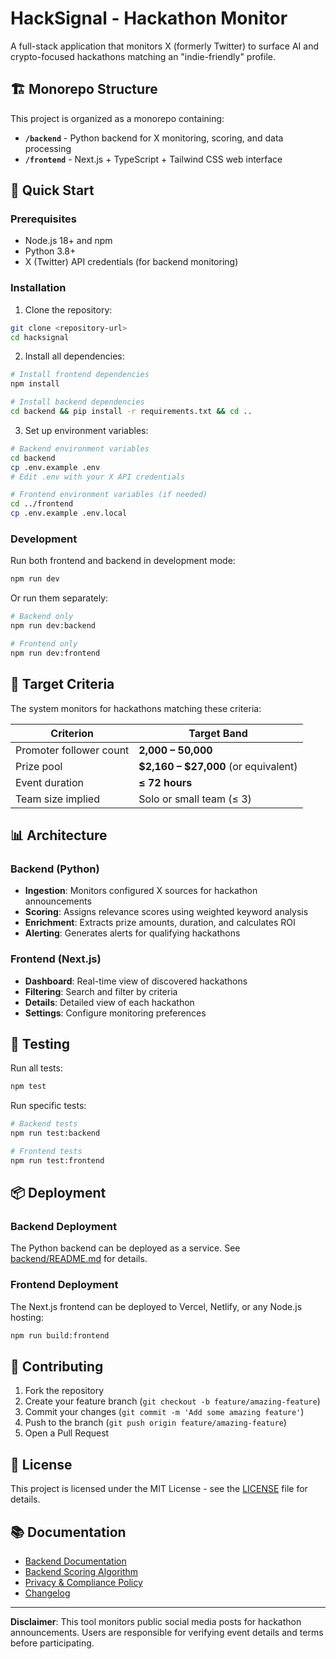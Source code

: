 # HackSignal - Hackathon Monitor

A full-stack application that monitors X (formerly Twitter) to surface AI and crypto-focused hackathons matching an "indie-friendly" profile.

## 🏗️ Monorepo Structure

This project is organized as a monorepo containing:

-   **`/backend`** - Python backend for X monitoring, scoring, and data processing
-   **`/frontend`** - Next.js + TypeScript + Tailwind CSS web interface

## 🚀 Quick Start

### Prerequisites

-   Node.js 18+ and npm
-   Python 3.8+
-   X (Twitter) API credentials (for backend monitoring)

### Installation

1. Clone the repository:

```bash
git clone <repository-url>
cd hacksignal
```

2. Install all dependencies:

```bash
# Install frontend dependencies
npm install

# Install backend dependencies
cd backend && pip install -r requirements.txt && cd ..
```

3. Set up environment variables:

```bash
# Backend environment variables
cd backend
cp .env.example .env
# Edit .env with your X API credentials

# Frontend environment variables (if needed)
cd ../frontend
cp .env.example .env.local
```

### Development

Run both frontend and backend in development mode:

```bash
npm run dev
```

Or run them separately:

```bash
# Backend only
npm run dev:backend

# Frontend only
npm run dev:frontend
```

## 🎯 Target Criteria

The system monitors for hackathons matching these criteria:

| Criterion               | Target Band                          |
| ----------------------- | ------------------------------------ |
| Promoter follower count | **2,000 – 50,000**                   |
| Prize pool              | **$2,160 – $27,000** (or equivalent) |
| Event duration          | **≤ 72 hours**                       |
| Team size implied       | Solo or small team (≤ 3)             |

## 📊 Architecture

### Backend (Python)

-   **Ingestion**: Monitors configured X sources for hackathon announcements
-   **Scoring**: Assigns relevance scores using weighted keyword analysis
-   **Enrichment**: Extracts prize amounts, duration, and calculates ROI
-   **Alerting**: Generates alerts for qualifying hackathons

### Frontend (Next.js)

-   **Dashboard**: Real-time view of discovered hackathons
-   **Filtering**: Search and filter by criteria
-   **Details**: Detailed view of each hackathon
-   **Settings**: Configure monitoring preferences

## 🧪 Testing

Run all tests:

```bash
npm test
```

Run specific tests:

```bash
# Backend tests
npm run test:backend

# Frontend tests
npm run test:frontend
```

## 📦 Deployment

### Backend Deployment

The Python backend can be deployed as a service. See [backend/README.md](backend/README.md) for details.

### Frontend Deployment

The Next.js frontend can be deployed to Vercel, Netlify, or any Node.js hosting:

```bash
npm run build:frontend
```

## 🤝 Contributing

1. Fork the repository
2. Create your feature branch (`git checkout -b feature/amazing-feature`)
3. Commit your changes (`git commit -m 'Add some amazing feature'`)
4. Push to the branch (`git push origin feature/amazing-feature`)
5. Open a Pull Request

## 📝 License

This project is licensed under the MIT License - see the [LICENSE](LICENSE) file for details.

## 📚 Documentation

-   [Backend Documentation](backend/README.md)
-   [Backend Scoring Algorithm](backend/documentation/SCORING_README.md)
-   [Privacy & Compliance Policy](backend/Policy.md)
-   [Changelog](CHANGELOG.md)

---

**Disclaimer**: This tool monitors public social media posts for hackathon announcements. Users are responsible for verifying event details and terms before participating.
